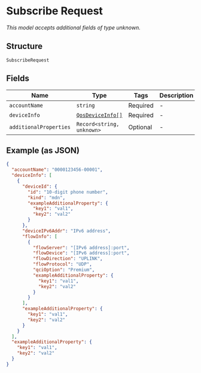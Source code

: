 
# Subscribe Request

*This model accepts additional fields of type unknown.*

## Structure

`SubscribeRequest`

## Fields

| Name | Type | Tags | Description |
|  --- | --- | --- | --- |
| `accountName` | `string` | Required | - |
| `deviceInfo` | [`QosDeviceInfo[]`](../../doc/models/qos-device-info.md) | Required | - |
| `additionalProperties` | `Record<string, unknown>` | Optional | - |

## Example (as JSON)

```json
{
  "accountName": "0000123456-00001",
  "deviceInfo": [
    {
      "deviceId": {
        "id": "10-digit phone number",
        "kind": "mdn",
        "exampleAdditionalProperty": {
          "key1": "val1",
          "key2": "val2"
        }
      },
      "deviceIPv6Addr": "IPv6 address",
      "flowInfo": [
        {
          "flowServer": "[IPv6 address]:port",
          "flowDevice": "[IPv6 address]:port",
          "flowDirection": "UPLINK",
          "flowProtocol": "UDP",
          "qciOption": "Premium",
          "exampleAdditionalProperty": {
            "key1": "val1",
            "key2": "val2"
          }
        }
      ],
      "exampleAdditionalProperty": {
        "key1": "val1",
        "key2": "val2"
      }
    }
  ],
  "exampleAdditionalProperty": {
    "key1": "val1",
    "key2": "val2"
  }
}
```

